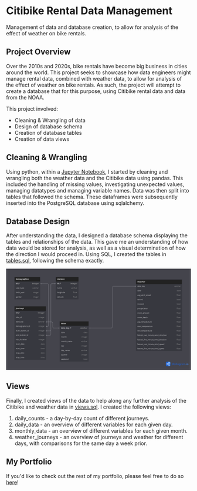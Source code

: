 # Citibike Rental Data Management
 
Management of data and database creation, to allow for analysis of the effect of weather on bike rentals.

## Project Overview

Over the 2010s and 2020s, bike rentals have become big business in cities around the world. This project seeks to showcase how data engineers might manage rental data, combined with weather data, to allow for analysis of the effect of weather on bike rentals. As such, the project will attempt to create a database that for this purpose, using Citibike rental data and data from the NOAA.

This project involved:
- Cleaning & Wrangling of data
- Design of database schema
- Creation of database tables
- Creation of data views

## Cleaning & Wrangling

Using python, within a [Jupyter Notebook](bike_rental_data_management.ipynb), I started by cleaning and wrangling both the weather data and the Citibike data using pandas. This included the handling of missing values, investigating unexpected values, managing datatypes and managing variable names. Data was then split into tables that followed the schema. These dataframes were subsequently inserted into the PostgreSQL database using sqlalchemy.

## Database Design

After understanding the data, I designed a database schema displaying the tables and relationships of the data. This gave me an understanding of how data would be stored for analysis, as well as a visual determination of how the direction I would proceed in. Using SQL, I created the tables in [tables.sql](tables.sql), following the schema exactly.

![Citibike Database Schema](schema.png)

## Views

Finally, I created views of the data to help along any further analysis of the Citibike and weather data in [views.sql](views.sql). I created the following views:

1. daily_counts - a day-by-day count of different journeys.
2. daily_data - an overview of different variables for each given day.
3. monthly_data - an overview of different variables for each given month.
4. weather_journeys - an overview of journeys and weather for different days, with comparisons for the same day a week prior.

## My Portfolio

If you'd like to check out the rest of my portfolio, please feel free to do so [here](https://charlie-marshall.dev)!
